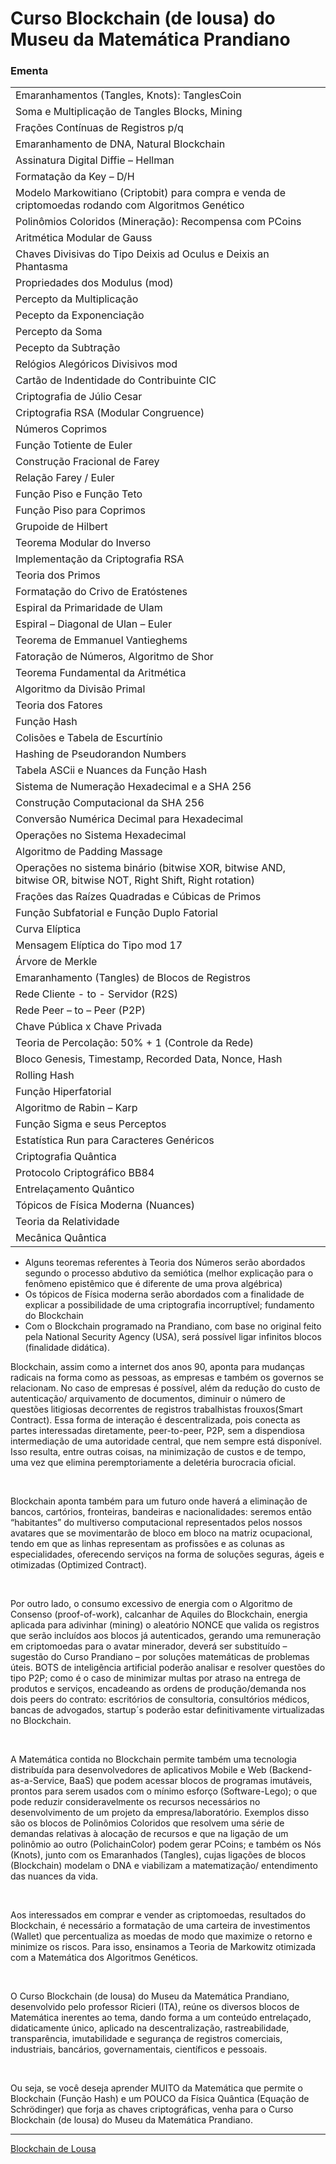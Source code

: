 # Curso Blockchain (de lousa) do Museu da Matemática Prandiano

### Ementa

|               |
|---------------|
|Emaranhamentos (Tangles, Knots): TanglesCoin|
|Soma e Multiplicação de Tangles Blocks, Mining|
|Frações Contínuas de Registros p/q|
|Emaranhamento de DNA, Natural Blockchain|
|Assinatura Digital Diffie – Hellman|
|Formatação da Key – D/H|
|Modelo Markowitiano (Criptobit) para compra e venda de criptomoedas rodando com Algoritmos Genético |
|Polinômios Coloridos (Mineração): Recompensa com PCoins|
|Aritmética Modular de Gauss|
|Chaves Divisivas do Tipo Deixis ad Oculus e Deixis an Phantasma|
|Propriedades dos Modulus (mod) |
|Percepto da Multiplicação |
|Pecepto da Exponenciação |
|Percepto da Soma|
|Pecepto da Subtração  |
|Relógios Alegóricos Divisivos mod|
|Cartão de Indentidade do Contribuinte CIC|
|Criptografia de Júlio Cesar|
|Criptografia RSA (Modular Congruence) |
|Números Coprimos|
|Função Totiente de Euler|
|Construção Fracional de Farey|
|Relação Farey / Euler|
|Função Piso e Função Teto|
|Função Piso para Coprimos|
|Grupoide de Hilbert|
|Teorema Modular do Inverso|
|Implementação da Criptografia RSA|
|Teoria dos Primos |
|Formatação do Crivo de Eratóstenes|
|Espiral da Primaridade de Ulam|
|Espiral – Diagonal de Ulan – Euler|
|Teorema de Emmanuel Vantieghems|
|Fatoração de Números, Algoritmo de Shor|
|Teorema Fundamental da Aritmética |
|Algoritmo da Divisão Primal |
|Teoria dos Fatores|
|Função Hash |
|Colisões e Tabela de Escurtínio |
|Hashing de Pseudorandon Numbers|
|Tabela ASCii e Nuances da Função Hash|
|Sistema de Numeração Hexadecimal e a SHA 256|
|Construção Computacional da SHA 256|
|Conversão Numérica Decimal para Hexadecimal |
|Operações no Sistema Hexadecimal|
|Algoritmo de Padding Massage|
|Operações no sistema binário (bitwise XOR, bitwise AND, bitwise OR, bitwise NOT, Right Shift, Right rotation)|
|Frações das Raízes Quadradas e Cúbicas de Primos|
|Função Subfatorial e Função Duplo Fatorial |
|Curva Elíptica|
|Mensagem Elíptica do Tipo mod 17|
|Árvore de Merkle|
|Emaranhamento (Tangles) de Blocos de Registros|
|Rede Cliente - to - Servidor (R2S) |
|Rede Peer – to – Peer (P2P)|
|Chave Pública x Chave Privada|
|Teoria de Percolação: 50% + 1 (Controle da Rede) |
|Bloco Genesis, Timestamp, Recorded Data, Nonce, Hash|
|Rolling Hash|
|Função Hiperfatorial|
|Algoritmo de Rabin – Karp|
|Função Sigma e seus Perceptos |
|Estatística Run para Caracteres Genéricos |
|Criptografia Quântica |
|Protocolo Criptográfico BB84|
|Entrelaçamento Quântico |
|Tópicos de Física Moderna (Nuances)|
|Teoria da Relatividade |
|Mecânica Quântica |

 

- Alguns teoremas referentes à Teoria dos Números serão abordados segundo o processo abdutivo da semiótica (melhor explicação para o fenômeno epistêmico que é diferente de uma prova algébrica)
- Os tópicos de Física moderna serão abordados com a finalidade de explicar a possibilidade de uma criptografia incorruptível; fundamento do Blockchain
- Com o Blockchain programado na Prandiano, com base no original feito pela National Security Agency (USA),  será possível ligar infinitos blocos (finalidade didática). 


Blockchain, assim como a internet dos anos 90, aponta para mudanças radicais na forma como as pessoas, as empresas e também os governos se relacionam. No caso de empresas é possível, além da redução do custo de autenticação/ arquivamento de documentos, diminuir o número de questões litigiosas decorrentes de registros trabalhistas frouxos(Smart Contract). Essa forma de interação é descentralizada, pois conecta as partes interessadas diretamente, peer-to-peer, P2P, sem a dispendiosa intermediação de uma autoridade central, que nem sempre está disponível. Isso resulta, entre outras coisas, na minimização de custos e de tempo, uma vez que elimina peremptoriamente a deletéria burocracia oficial.

​

Blockchain aponta também para um futuro onde haverá a eliminação de bancos, cartórios, fronteiras, bandeiras e nacionalidades: seremos então “habitantes” do multiverso computacional representados pelos nossos avatares que se movimentarão de bloco em bloco na matriz ocupacional, tendo em que as linhas representam  as profissões e as colunas as especialidades, oferecendo serviços na forma de soluções seguras, ágeis e otimizadas (Optimized Contract).

​

Por outro lado, o consumo excessivo de energia com o Algoritmo de Consenso (proof-of-work), calcanhar de Aquiles do Blockchain, energia aplicada para adivinhar (mining) o aleatório NONCE que valida os registros que serão incluídos aos blocos já autenticados, gerando uma remuneração em criptomoedas para o avatar minerador, deverá ser substituído –  sugestão do Curso Prandiano –  por soluções matemáticas de problemas úteis. BOTS de inteligência artificial poderão analisar e resolver questões do tipo P2P; como é o caso de minimizar multas por atraso na entrega de produtos e serviços, encadeando as ordens de produção/demanda nos dois peers do contrato: escritórios de consultoria, consultórios médicos, bancas de advogados, startup´s poderão estar definitivamente virtualizadas no Blockchain.

​

A Matemática contida no Blockchain permite também uma tecnologia distribuída para desenvolvedores de aplicativos Mobile e Web (Backend-as-a-Service, BaaS) que podem acessar blocos de programas imutáveis, prontos para serem usados com o mínimo esforço (Software-Lego); o que pode reduzir consideravelmente os recursos necessários no desenvolvimento de um projeto da empresa/laboratório. Exemplos disso são os blocos de Polinômios Coloridos que resolvem uma série de demandas relativas à alocação de recursos e que na ligação de um polinômio ao outro (PolichainColor) podem gerar PCoins; e também os Nós (Knots), junto com os Emaranhados (Tangles), cujas ligações de blocos (Blockchain) modelam o DNA e viabilizam a matematização/ entendimento das nuances da vida.

​

Aos interessados em comprar e vender as criptomoedas, resultados do Blockchain, é necessário a formatação de uma carteira de investimentos (Wallet) que percentualiza as moedas de modo que maximize o retorno e minimize os riscos. Para isso, ensinamos a Teoria de Markowitz otimizada com a Matemática dos Algoritmos Genéticos.

​

O Curso Blockchain (de lousa) do Museu da Matemática Prandiano, desenvolvido pelo professor Ricieri (ITA), reúne os diversos blocos de Matemática inerentes ao tema, dando forma a um conteúdo entrelaçado, didaticamente único, aplicado na descentralização, rastreabilidade, transparência, imutabilidade e segurança de registros comerciais, industriais, bancários, governamentais, científicos e pessoais.

​

Ou seja, se você deseja aprender MUITO da Matemática que permite o Blockchain (Função Hash) e um POUCO da Física Quântica (Equação de Schrödinger) que forja as chaves criptográficas, venha para o Curso Blockchain (de lousa) do Museu da Matemática Prandiano.

---

[Blockchain de Lousa ](https://www.prandiano.com.br/blockchain)
